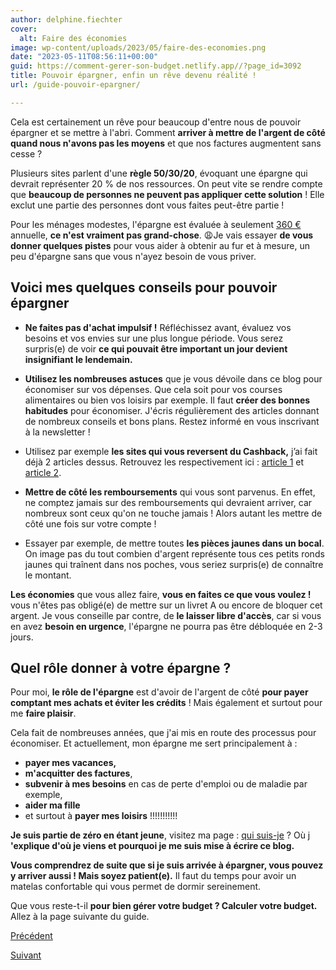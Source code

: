 ```yaml
---
author: delphine.fiechter
cover:
  alt: Faire des économies
image: wp-content/uploads/2023/05/faire-des-economies.png
date: "2023-05-11T08:56:11+00:00"
guid: https://comment-gerer-son-budget.netlify.app//?page_id=3092
title: Pouvoir épargner, enfin un rêve devenu réalité !
url: /guide-pouvoir-epargner/

---
```

Cela est certainement un rêve pour beaucoup d'entre nous de pouvoir épargner et se mettre à l'abri. Comment **arriver à mettre de l'argent de côté quand nous n'avons pas les moyens** et que nos factures augmentent sans cesse ?

Plusieurs sites parlent d'une **règle 50/30/20**, évoquant une épargne qui devrait représenter 20 % de nos ressources. On peut vite se rendre compte que **beaucoup de personnes ne peuvent pas appliquer cette solution** ! Elle exclut une partie des personnes dont vous faites peut-être partie !

Pour les ménages modestes, l'épargne est évaluée à seulement [360 €](https://www.ramify.fr/epargne/epargne-moyenne-des-francais#:~:text=Disparit%C3%A9%20selon%20les%20revenus%20en%20France,-Sans%20surprise%2C%20les&text=On%20compte%20seulement%20360%20%E2%82%AC,des%2020%20%25%20les%20plus%20ais%C3%A9s. "") annuelle, **ce n'est vraiment pas grand-chose**. 😩Je vais essayer **de vous donner quelques pistes** pour vous aider à obtenir au fur et à mesure, un peu d'épargne sans que vous n'ayez besoin de vous priver.

## Voici mes quelques conseils pour pouvoir épargner

- **Ne faites pas d'achat impulsif !** Réfléchissez avant, évaluez vos besoins et vos envies sur une plus longue période. Vous serez surpris(e) de voir **ce qui pouvait être important un jour devient insignifiant le lendemain.**

- **Utilisez les nombreuses astuces** que je vous dévoile dans ce blog pour économiser sur vos dépenses. Que cela soit pour vos courses alimentaires ou bien vos loisirs par exemple. Il faut **créer des bonnes habitudes** pour économiser. J'écris régulièrement des articles donnant de nombreux conseils et bons plans. Restez informé en vous inscrivant à la newsletter !

- Utilisez par exemple **les sites qui vous reversent du Cashback,** j’ai fait déjà 2 articles dessus. Retrouvez les respectivement ici : [article 1](https://comment-gerer-son-budget.netlify.app//etre-recompense-pour-avoir-depense-igraal/) et [article 2](https://comment-gerer-son-budget.netlify.app//remboursement-des-produits-du-quotidien-assure/).

- **Mettre de côté les remboursements** qui vous sont parvenus. En effet, ne comptez jamais sur des remboursements qui devraient arriver, car nombreux sont ceux qu'on ne touche jamais ! Alors autant les mettre de côté une fois sur votre compte !

- Essayer par exemple, de mettre toutes **les pièces jaunes dans un bocal**. On image pas du tout combien d'argent représente tous ces petits ronds jaunes qui traînent dans nos poches, vous seriez surpris(e) de connaître le montant.

**Les économies** que vous allez faire, **vous en faites ce que vous voulez !** vous n'êtes pas obligé(e) de mettre sur un livret A ou encore de bloquer cet argent. Je vous conseille par contre, de **le laisser libre d'accès**, car si vous en avez **besoin en urgence**, l'épargne ne pourra pas être débloquée en 2-3 jours.

## Quel rôle donner à votre épargne ?

Pour moi, **le rôle de l'épargne** est d'avoir de l'argent de côté **pour payer comptant mes achats et éviter les crédits** ! Mais également et surtout pour me **faire plaisir**.

Cela fait de nombreuses années, que j'ai mis en route des processus pour économiser. Et actuellement, mon épargne me sert principalement à :

- **payer mes vacances,**
- **m'acquitter des factures**,
- **subvenir à mes besoins** en cas de perte d'emploi ou de maladie par exemple,
- **aider ma fille**
- et surtout à **payer mes loisirs** !!!!!!!!!!!

**Je suis partie de zéro en étant jeune**, visitez ma page : [qui suis-je](https://comment-gerer-son-budget.netlify.app//qui-suis-je/) ? Où j **'explique d'où je viens et pourquoi je me suis mise à écrire ce blog.**

**Vous comprendrez de suite que si je suis arrivée à épargner, vous pouvez y arriver aussi ! Mais soyez patient(e).** Il faut du temps pour avoir un matelas confortable qui vous permet de dormir sereinement.

Que vous reste-t-il **pour bien gérer votre budget ? Calculer votre budget.** Allez à la page suivante du guide.

[Précédent](https://comment-gerer-son-budget.netlify.app//guide-les-depenses-exceptionnelles/ "les dépenses exceptionnelles")

[Suivant](https://comment-gerer-son-budget.netlify.app//guide-5-calculer-son-budget "")
